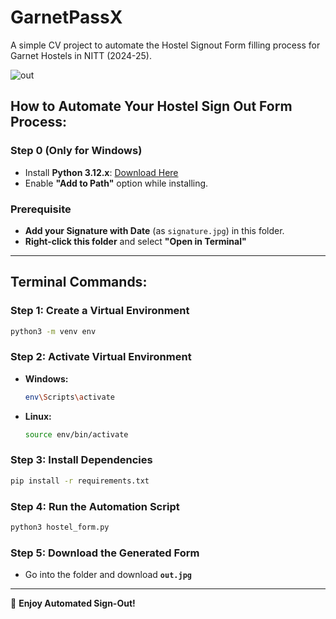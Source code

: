 # GarnetPassX
A simple CV project to automate the Hostel Signout Form filling process for Garnet Hostels in NITT (2024-25).

![out](https://github.com/user-attachments/assets/4b38d947-86a8-4d52-8ba4-7550090997ea)


## How to Automate Your Hostel Sign Out Form Process:

### Step 0 (Only for Windows)  
- Install **Python 3.12.x**: [Download Here](https://www.python.org/downloads/release/python-3129/)  
- Enable **"Add to Path"** option while installing.  

### Prerequisite  
- **Add your Signature with Date** (as `signature.jpg`) in this folder.
- **Right-click this folder** and select **"Open in Terminal"**  

---

## Terminal Commands:

### Step 1: Create a Virtual Environment  
```sh
python3 -m venv env
```

### Step 2: Activate Virtual Environment  
- **Windows:**  
  ```sh
  env\Scripts\activate
  ```
- **Linux:**  
  ```sh
  source env/bin/activate
  ```

### Step 3: Install Dependencies  
```sh
pip install -r requirements.txt
```

### Step 4: Run the Automation Script  
```sh
python3 hostel_form.py
```

### Step 5: Download the Generated Form  
- Go into the folder and download **`out.jpg`**
---

🚀 **Enjoy Automated Sign-Out!**
